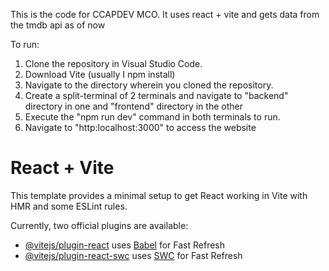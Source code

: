 This is the code for CCAPDEV MCO. It uses react + vite and gets data from the tmdb api as of now

To run:
1. Clone the repository in Visual Studio Code.
2. Download Vite (usually I npm install)
3. Navigate to the directory wherein you cloned the repository.
4. Create a split-terminal of 2 terminals and navigate to "backend" directory in one and "frontend" directory in the other
5. Execute the "npm run dev" command in both terminals to run.
6. Navigate to "http:localhost:3000" to access the website


# React + Vite

This template provides a minimal setup to get React working in Vite with HMR and some ESLint rules.

Currently, two official plugins are available:

- [@vitejs/plugin-react](https://github.com/vitejs/vite-plugin-react/blob/main/packages/plugin-react/README.md) uses [Babel](https://babeljs.io/) for Fast Refresh
- [@vitejs/plugin-react-swc](https://github.com/vitejs/vite-plugin-react-swc) uses [SWC](https://swc.rs/) for Fast Refresh

